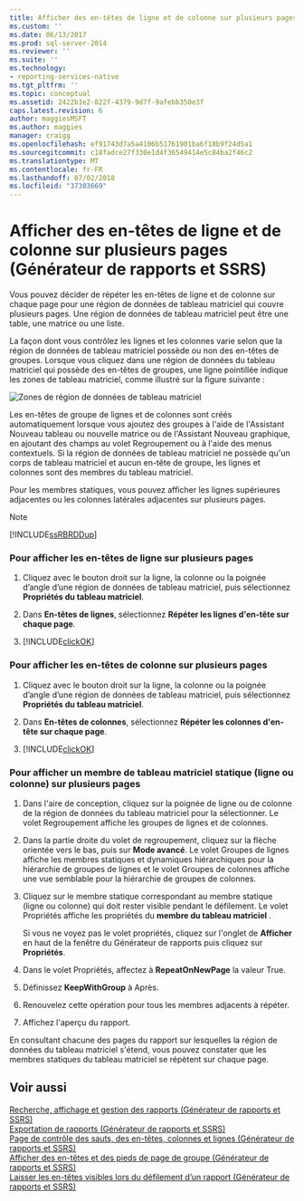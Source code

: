 ```yaml
---
title: Afficher des en-têtes de ligne et de colonne sur plusieurs pages (Générateur de rapports et SSRS) | Microsoft Docs
ms.custom: ''
ms.date: 06/13/2017
ms.prod: sql-server-2014
ms.reviewer: ''
ms.suite: ''
ms.technology:
- reporting-services-native
ms.tgt_pltfrm: ''
ms.topic: conceptual
ms.assetid: 2422b1e2-822f-4379-9d7f-9afebb350e3f
caps.latest.revision: 6
author: maggiesMSFT
ms.author: maggies
manager: craigg
ms.openlocfilehash: ef91743d7a5a4106b51761901ba6f18b9f24d5a1
ms.sourcegitcommit: c18fadce27f330e1d4f36549414e5c84ba2f46c2
ms.translationtype: MT
ms.contentlocale: fr-FR
ms.lasthandoff: 07/02/2018
ms.locfileid: "37303669"
---
```

# <a name="display-row-and-column-headers-on-multiple-pages-report-builder-and-ssrs"></a>Afficher des en-têtes de ligne et de colonne sur plusieurs pages (Générateur de rapports et SSRS)
  Vous pouvez décider de répéter les en-têtes de ligne et de colonne sur chaque page pour une région de données de tableau matriciel qui couvre plusieurs pages. Une région de données de tableau matriciel peut être une table, une matrice ou une liste.  
  
 La façon dont vous contrôlez les lignes et les colonnes varie selon que la région de données de tableau matriciel possède ou non des en-têtes de groupes. Lorsque vous cliquez dans une région de données du tableau matriciel qui possède des en-têtes de groupes, une ligne pointillée indique les zones de tableau matriciel, comme illustré sur la figure suivante :  
  
 ![Zones de région de données de tableau matriciel](../media/rs-tablixareas.gif "zones de région de données de tableau matriciel")  
  
 Les en-têtes de groupe de lignes et de colonnes sont créés automatiquement lorsque vous ajoutez des groupes à l'aide de l'Assistant Nouveau tableau ou nouvelle matrice ou de l'Assistant Nouveau graphique, en ajoutant des champs au volet Regroupement ou à l'aide des menus contextuels. Si la région de données de tableau matriciel ne possède qu'un corps de tableau matriciel et aucun en-tête de groupe, les lignes et colonnes sont des membres du tableau matriciel.  
  
 Pour les membres statiques, vous pouvez afficher les lignes supérieures adjacentes ou les colonnes latérales adjacentes sur plusieurs pages.  
  
> [!NOTE]  
>  [!INCLUDE[ssRBRDDup](../../includes/ssrbrddup-md.md)]  
  
### <a name="to-display-row-headers-on-multiple-pages"></a>Pour afficher les en-têtes de ligne sur plusieurs pages  
  
1.  Cliquez avec le bouton droit sur la ligne, la colonne ou la poignée d’angle d’une région de données de tableau matriciel, puis sélectionnez **Propriétés du tableau matriciel**.  
  
2.  Dans **En-têtes de lignes**, sélectionnez **Répéter les lignes d'en-tête sur chaque page**.  
  
3.  [!INCLUDE[clickOK](../../../includes/clickok-md.md)]  
  
### <a name="to-display-column-headers-on-multiple-pages"></a>Pour afficher les en-têtes de colonne sur plusieurs pages  
  
1.  Cliquez avec le bouton droit sur la ligne, la colonne ou la poignée d’angle d’une région de données de tableau matriciel, puis sélectionnez **Propriétés du tableau matriciel**.  
  
2.  Dans **En-têtes de colonnes**, sélectionnez **Répéter les colonnes d'en-tête sur chaque page**.  
  
3.  [!INCLUDE[clickOK](../../../includes/clickok-md.md)]  
  
### <a name="to-display-a-static-tablix-member-row-or-column-on-multiple-pages"></a>Pour afficher un membre de tableau matriciel statique (ligne ou colonne) sur plusieurs pages  
  
1.  Dans l'aire de conception, cliquez sur la poignée de ligne ou de colonne de la région de données du tableau matriciel pour la sélectionner. Le volet Regroupement affiche les groupes de lignes et de colonnes.  
  
2.  Dans la partie droite du volet de regroupement, cliquez sur la flèche orientée vers le bas, puis sur **Mode avancé**. Le volet Groupes de lignes affiche les membres statiques et dynamiques hiérarchiques pour la hiérarchie de groupes de lignes et le volet Groupes de colonnes affiche une vue semblable pour la hiérarchie de groupes de colonnes.  
  
3.  Cliquez sur le membre statique correspondant au membre statique (ligne ou colonne) qui doit rester visible pendant le défilement. Le volet Propriétés affiche les propriétés du **membre du tableau matriciel** .  
  
     Si vous ne voyez pas le volet propriétés, cliquez sur l'onglet de **Afficher** en haut de la fenêtre du Générateur de rapports puis cliquez sur **Propriétés**.  
  
4.  Dans le volet Propriétés, affectez à **RepeatOnNewPage** la valeur True.  
  
5.  Définissez **KeepWithGroup** à Après.  
  
6.  Renouvelez cette opération pour tous les membres adjacents à répéter.  
  
7.  Affichez l'aperçu du rapport.  
  
 En consultant chacune des pages du rapport sur lesquelles la région de données du tableau matriciel s'étend, vous pouvez constater que les membres statiques du tableau matriciel se répètent sur chaque page.  
  
## <a name="see-also"></a>Voir aussi  
 [Recherche, affichage et gestion des rapports &#40;Générateur de rapports et SSRS&#41;](../report-builder/finding-viewing-and-managing-reports-report-builder-and-ssrs.md)   
 [Exportation de rapports &#40;Générateur de rapports et SSRS&#41;](../report-builder/export-reports-report-builder-and-ssrs.md)   
 [Page de contrôle des sauts, des en-têtes, colonnes et lignes &#40;Générateur de rapports et SSRS&#41;](controlling-page-breaks-headings-columns-and-rows-report-builder-and-ssrs.md)   
 [Afficher des en-têtes et des pieds de page de groupe &#40;Générateur de rapports et SSRS&#41;](display-headers-and-footers-with-a-group-report-builder-and-ssrs.md)   
 [Laisser les en-têtes visibles lors du défilement d’un rapport &#40;Générateur de rapports et SSRS&#41;](keep-headers-visible-when-scrolling-through-a-report-report-builder-and-ssrs.md)  
  
  
